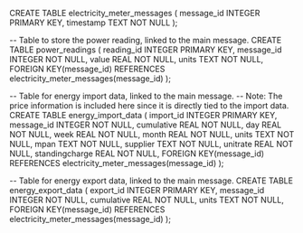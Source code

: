 CREATE TABLE electricity_meter_messages (
message_id INTEGER PRIMARY KEY,
timestamp TEXT NOT NULL
);

-- Table to store the power reading, linked to the main message.
CREATE TABLE power_readings (
reading_id INTEGER PRIMARY KEY,
message_id INTEGER NOT NULL,
value REAL NOT NULL,
units TEXT NOT NULL,
FOREIGN KEY(message_id) REFERENCES electricity_meter_messages(message_id)
);

-- Table for energy import data, linked to the main message.
-- Note: The price information is included here since it is directly tied to the import data.
CREATE TABLE energy_import_data (
import_id INTEGER PRIMARY KEY,
message_id INTEGER NOT NULL,
cumulative REAL NOT NULL,
day REAL NOT NULL,
week REAL NOT NULL,
month REAL NOT NULL,
units TEXT NOT NULL,
mpan TEXT NOT NULL,
supplier TEXT NOT NULL,
unitrate REAL NOT NULL,
standingcharge REAL NOT NULL,
FOREIGN KEY(message_id) REFERENCES electricity_meter_messages(message_id)
);

-- Table for energy export data, linked to the main message.
CREATE TABLE energy_export_data (
export_id INTEGER PRIMARY KEY,
message_id INTEGER NOT NULL,
cumulative REAL NOT NULL,
units TEXT NOT NULL,
FOREIGN KEY(message_id) REFERENCES electricity_meter_messages(message_id)
);
